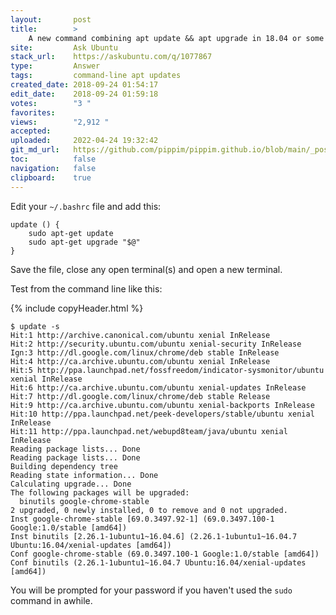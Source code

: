 ```yaml
---
layout:       post
title:        >
    A new command combining apt update && apt upgrade in 18.04 or some later beta?
site:         Ask Ubuntu
stack_url:    https://askubuntu.com/q/1077867
type:         Answer
tags:         command-line apt updates
created_date: 2018-09-24 01:54:17
edit_date:    2018-09-24 01:59:18
votes:        "3 "
favorites:    
views:        "2,912 "
accepted:     
uploaded:     2022-04-24 19:32:42
git_md_url:   https://github.com/pippim/pippim.github.io/blob/main/_posts/2018/2018-09-24-A-new-command-combining-apt-update-__-apt-upgrade-in-18.04-or-some-later-beta_.md
toc:          false
navigation:   false
clipboard:    true
---
```


Edit your `~/.bashrc` file and add this:

``` 
update () {
    sudo apt-get update
    sudo apt-get upgrade "$@"
}
```

Save the file, close any open terminal(s) and open a new terminal.

Test from the command line like this:

{% include copyHeader.html %}
``` 
$ update -s
Hit:1 http://archive.canonical.com/ubuntu xenial InRelease
Hit:2 http://security.ubuntu.com/ubuntu xenial-security InRelease                          
Ign:3 http://dl.google.com/linux/chrome/deb stable InRelease                               
Hit:4 http://ca.archive.ubuntu.com/ubuntu xenial InRelease                                 
Hit:5 http://ppa.launchpad.net/fossfreedom/indicator-sysmonitor/ubuntu xenial InRelease    
Hit:6 http://ca.archive.ubuntu.com/ubuntu xenial-updates InRelease                         
Hit:7 http://dl.google.com/linux/chrome/deb stable Release                                 
Hit:9 http://ca.archive.ubuntu.com/ubuntu xenial-backports InRelease                       
Hit:10 http://ppa.launchpad.net/peek-developers/stable/ubuntu xenial InRelease
Hit:11 http://ppa.launchpad.net/webupd8team/java/ubuntu xenial InRelease       
Reading package lists... Done                      
Reading package lists... Done
Building dependency tree       
Reading state information... Done
Calculating upgrade... Done
The following packages will be upgraded:
  binutils google-chrome-stable
2 upgraded, 0 newly installed, 0 to remove and 0 not upgraded.
Inst google-chrome-stable [69.0.3497.92-1] (69.0.3497.100-1 Google:1.0/stable [amd64])
Inst binutils [2.26.1-1ubuntu1~16.04.6] (2.26.1-1ubuntu1~16.04.7 Ubuntu:16.04/xenial-updates [amd64])
Conf google-chrome-stable (69.0.3497.100-1 Google:1.0/stable [amd64])
Conf binutils (2.26.1-1ubuntu1~16.04.7 Ubuntu:16.04/xenial-updates [amd64])
```

You will be prompted for your password if you haven't used the `sudo` command in awhile.


